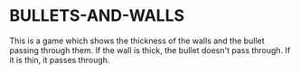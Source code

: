 # BULLETS-AND-WALLS
This is a game which shows the thickness of the walls and the bullet passing through them. If the wall is thick, the bullet doesn't pass through. If it is thin, it passes through.
